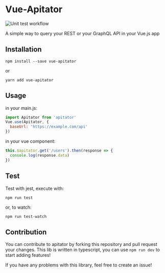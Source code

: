 # Vue-Apitator

![Unit test workflow](https://github.com/lefuturiste/vue-apitator/actions/workflows/tests/badge.svg)

A simple way to query your REST or your GraphQL API in your Vue.js app

## Installation

`npm install --save vue-apitator`

or

`yarn add vue-apitator`

## Usage

in your main.js:

```js
import Apitator from 'apitator'
Vue.use(Apitator, {
  baseUrl: 'https://example.com/api'
})
```

in your vue component:

```js
this.$apitator.get('/users').then(response => {
  console.log(response.data)
})
```

## Test

Test with jest, execute with:

`npm run test`

or, to watch:

`npm run test-watch`

## Contribution

You can contribute to apitator by forking this repository and pull request your changes. This lib is written in typescript, you can use `npm run dev` to start adding features!

If you have any problems with this library, feel free to create an issue!
